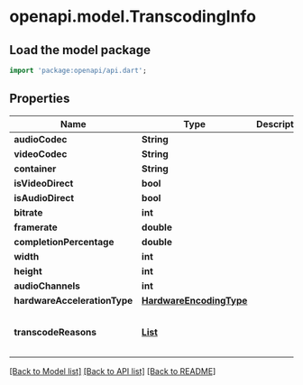 # openapi.model.TranscodingInfo

## Load the model package
```dart
import 'package:openapi/api.dart';
```

## Properties
Name | Type | Description | Notes
------------ | ------------- | ------------- | -------------
**audioCodec** | **String** |  | [optional] 
**videoCodec** | **String** |  | [optional] 
**container** | **String** |  | [optional] 
**isVideoDirect** | **bool** |  | [optional] 
**isAudioDirect** | **bool** |  | [optional] 
**bitrate** | **int** |  | [optional] 
**framerate** | **double** |  | [optional] 
**completionPercentage** | **double** |  | [optional] 
**width** | **int** |  | [optional] 
**height** | **int** |  | [optional] 
**audioChannels** | **int** |  | [optional] 
**hardwareAccelerationType** | [**HardwareEncodingType**](HardwareEncodingType.md) |  | [optional] 
**transcodeReasons** | [**List<TranscodeReason>**](TranscodeReason.md) |  | [optional] [default to const []]

[[Back to Model list]](../README.md#documentation-for-models) [[Back to API list]](../README.md#documentation-for-api-endpoints) [[Back to README]](../README.md)


